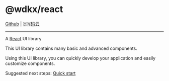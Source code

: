 # @wdkx/react

[Github](https://github.com/yzha5/wdkx-react) |
🇨🇳[码云](https://gitee.com/yzha5/wdkx-react)

---

A [React](https://reactjs.org/) UI library

This UI library contains many basic and advanced components.

Using this UI library, you can quickly develop your application and easily customize components.

Suggested next steps: [Quick start](/quick-start)

